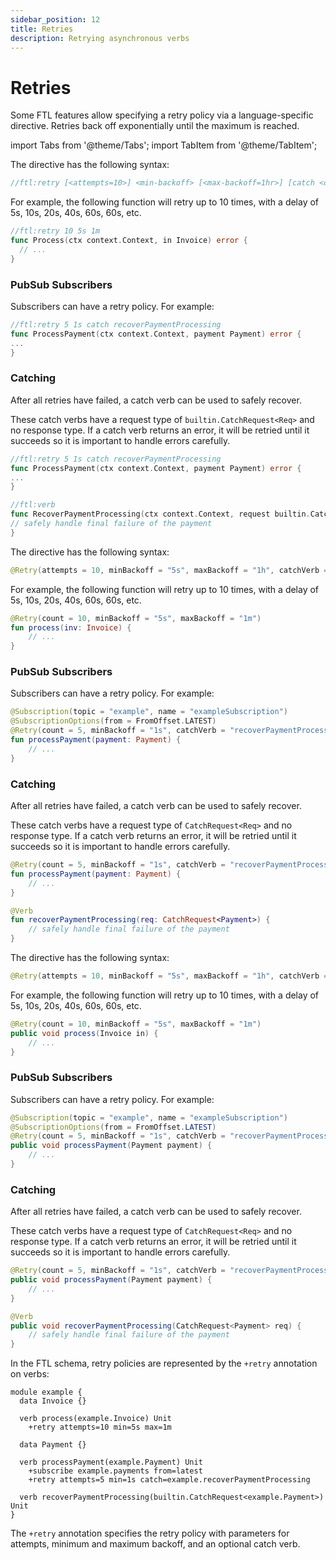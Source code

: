 ```yaml
---
sidebar_position: 12
title: Retries
description: Retrying asynchronous verbs
---
```


# Retries

Some FTL features allow specifying a retry policy via a language-specific directive. Retries back off exponentially until the maximum is reached.

import Tabs from '@theme/Tabs';
import TabItem from '@theme/TabItem';

<Tabs groupId="languages">
<TabItem value="go" label="Go" default>

The directive has the following syntax:

```go
//ftl:retry [<attempts=10>] <min-backoff> [<max-backoff=1hr>] [catch <catchVerb>]
```

For example, the following function will retry up to 10 times, with a delay of 5s, 10s, 20s, 40s, 60s, 60s, etc.

```go
//ftl:retry 10 5s 1m
func Process(ctx context.Context, in Invoice) error {
  // ...
}
```

### PubSub Subscribers

Subscribers can have a retry policy. For example:

```go
//ftl:retry 5 1s catch recoverPaymentProcessing
func ProcessPayment(ctx context.Context, payment Payment) error {
...
}
```

### Catching

After all retries have failed, a catch verb can be used to safely recover.

These catch verbs have a request type of `builtin.CatchRequest<Req>` and no response type. If a catch verb returns an error, it will be retried until it succeeds so it is important to handle errors carefully.

```go
//ftl:retry 5 1s catch recoverPaymentProcessing
func ProcessPayment(ctx context.Context, payment Payment) error {
...
}

//ftl:verb
func RecoverPaymentProcessing(ctx context.Context, request builtin.CatchRequest[Payment]) error {
// safely handle final failure of the payment
}
```

</TabItem>
<TabItem value="kotlin" label="Kotlin">

The directive has the following syntax:

```kotlin
@Retry(attempts = 10, minBackoff = "5s", maxBackoff = "1h", catchVerb = "<catchVerb>", catchModule = "<catchModule>")
```

For example, the following function will retry up to 10 times, with a delay of 5s, 10s, 20s, 40s, 60s, 60s, etc.

```kotlin
@Retry(count = 10, minBackoff = "5s", maxBackoff = "1m")
fun process(inv: Invoice) {
    // ... 
}
```

### PubSub Subscribers

Subscribers can have a retry policy. For example:

```kotlin
@Subscription(topic = "example", name = "exampleSubscription")
@SubscriptionOptions(from = FromOffset.LATEST)
@Retry(count = 5, minBackoff = "1s", catchVerb = "recoverPaymentProcessing")
fun processPayment(payment: Payment) {
    // ... 
}
```

### Catching

After all retries have failed, a catch verb can be used to safely recover.

These catch verbs have a request type of `CatchRequest<Req>` and no response type. If a catch verb returns an error, it will be retried until it succeeds so it is important to handle errors carefully.

```kotlin
@Retry(count = 5, minBackoff = "1s", catchVerb = "recoverPaymentProcessing")
fun processPayment(payment: Payment) {
    // ... 
}

@Verb
fun recoverPaymentProcessing(req: CatchRequest<Payment>) {
    // safely handle final failure of the payment
}
```

</TabItem>
<TabItem value="java" label="Java">

The directive has the following syntax:

```java
@Retry(attempts = 10, minBackoff = "5s", maxBackoff = "1h", catchVerb = "<catchVerb>", catchModule = "<catchModule>")
```

For example, the following function will retry up to 10 times, with a delay of 5s, 10s, 20s, 40s, 60s, 60s, etc.

```java
@Retry(count = 10, minBackoff = "5s", maxBackoff = "1m")
public void process(Invoice in) {
    // ... 
}
```

### PubSub Subscribers

Subscribers can have a retry policy. For example:

```java
@Subscription(topic = "example", name = "exampleSubscription")
@SubscriptionOptions(from = FromOffset.LATEST)
@Retry(count = 5, minBackoff = "1s", catchVerb = "recoverPaymentProcessing")
public void processPayment(Payment payment) {
    // ... 
}
```

### Catching

After all retries have failed, a catch verb can be used to safely recover.

These catch verbs have a request type of `CatchRequest<Req>` and no response type. If a catch verb returns an error, it will be retried until it succeeds so it is important to handle errors carefully.

```java
@Retry(count = 5, minBackoff = "1s", catchVerb = "recoverPaymentProcessing")
public void processPayment(Payment payment) {
    // ... 
}

@Verb
public void recoverPaymentProcessing(CatchRequest<Payment> req) {
    // safely handle final failure of the payment
}
```

</TabItem>
<TabItem value="schema" label="Schema">

In the FTL schema, retry policies are represented by the `+retry` annotation on verbs:

```
module example {
  data Invoice {}
  
  verb process(example.Invoice) Unit
    +retry attempts=10 min=5s max=1m
  
  data Payment {}
  
  verb processPayment(example.Payment) Unit
    +subscribe example.payments from=latest
    +retry attempts=5 min=1s catch=example.recoverPaymentProcessing
  
  verb recoverPaymentProcessing(builtin.CatchRequest<example.Payment>) Unit
}
```

The `+retry` annotation specifies the retry policy with parameters for attempts, minimum and maximum backoff, and an optional catch verb.

</TabItem>
</Tabs> 
